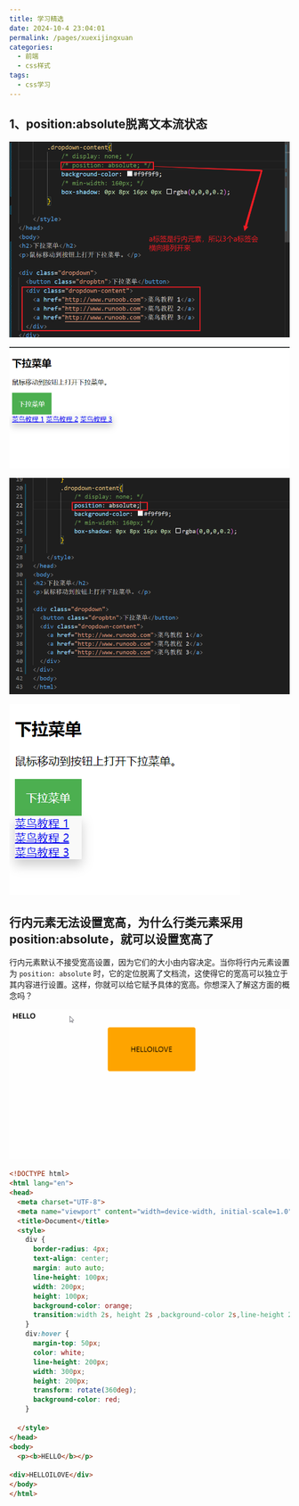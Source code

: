 ```yaml
---
title: 学习精选
date: 2024-10-4 23:04:01
permalink: /pages/xuexijingxuan
categories: 
  - 前端
  - css样式
tags: 
  - css学习
---
```




## 1、position:absolute脱离文本流状态

![image-20241004233432064](assets/image-20241004233432064.png)

![image-20241004233523352](assets/image-20241004233523352.png)



![image-20241004233539973](assets/image-20241004233539973.png)

![image-20241004233602574](assets/image-20241004233602574.png)



## 行内元素无法设置宽高，为什么行类元素采用position:absolute，就可以设置宽高了

行内元素默认不接受宽高设置，因为它们的大小由内容决定。当你将行内元素设置为 `position: absolute` 时，它的定位脱离了文档流，这使得它的宽高可以独立于其内容进行设置。这样，你就可以给它赋予具体的宽高。你想深入了解这方面的概念吗？













![screenshots](assets/screenshots-1728374245006.gif)

```html
<!DOCTYPE html>
<html lang="en">
<head>
  <meta charset="UTF-8">
  <meta name="viewport" content="width=device-width, initial-scale=1.0">
  <title>Document</title>
  <style>
    div {
      border-radius: 4px;
      text-align: center;
      margin: auto auto;
      line-height: 100px;
      width: 200px;
      height: 100px;
      background-color: orange;
      transition:width 2s, height 2s ,background-color 2s,line-height 2s,color 2s,margin-top 10s, transform 1s;
    }
    div:hover {
      margin-top: 50px;
      color: white;
      line-height: 200px;
      width: 300px;
      height: 200px;
      transform: rotate(360deg);
      background-color: red;
    }

  </style>
</head>
<body>
  <p><b>HELLO</b></p>

<div>HELLOILOVE</div>
</body>
</html>
```

